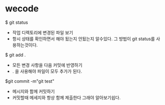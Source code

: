 # wecode

$ git status
- 작업 디렉토리에 변경된 파일 보기
- 항시 상태를 확인하면서 해야 됬는지 안됬는지 알수있다. 그 방법이 git status를 사용하는것이다.

$ git add .
- 모든 변경 사항을 다음 커밋에 반영하기
- . 을 사용해야 파일이 모두 추가가 된다.

$git commit -m"git test"
- 메시지와 함께 커밋하기
- 커밋할때 메세지와 항상 함께 제출한다 그래야 알아보기쉽다.
